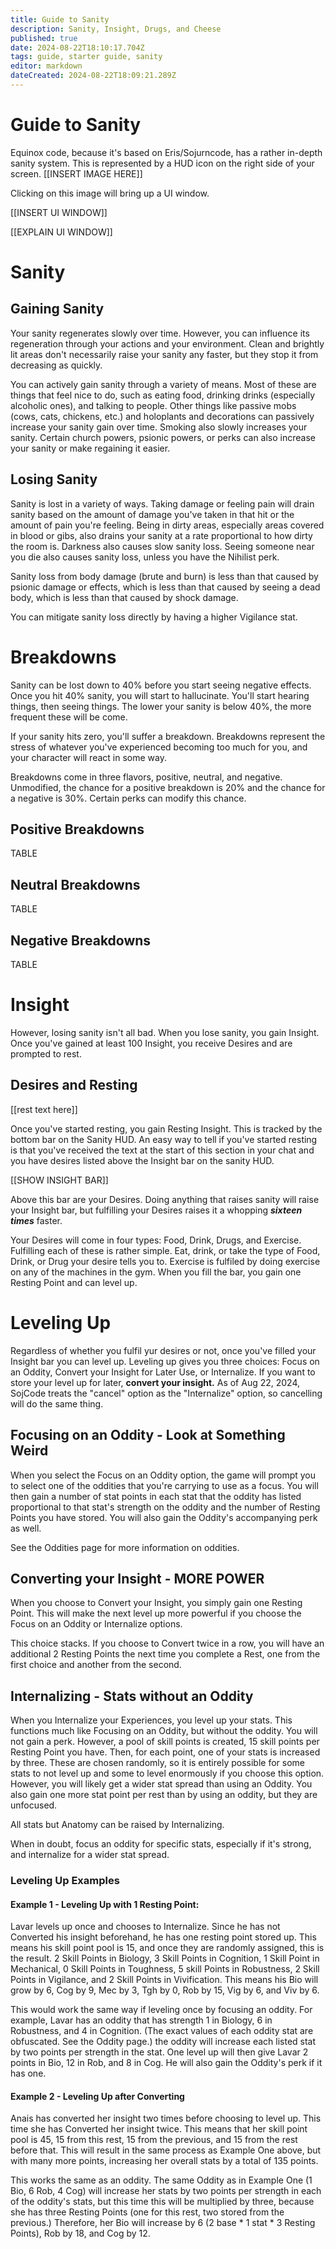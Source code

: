 ```yaml
---
title: Guide to Sanity
description: Sanity, Insight, Drugs, and Cheese
published: true
date: 2024-08-22T18:10:17.704Z
tags: guide, starter guide, sanity
editor: markdown
dateCreated: 2024-08-22T18:09:21.289Z
---
```


# Guide to Sanity
Equinox code, because it's based on Eris/Sojurncode, has a rather in-depth sanity system. This is represented by a HUD icon on the right side of your screen.
[[INSERT IMAGE HERE]]

Clicking on this image will bring up a UI window.

[[INSERT UI WINDOW]]

[[EXPLAIN UI WINDOW]]


# Sanity
## Gaining Sanity
Your sanity regenerates slowly over time. However, you can influence its regeneration through your actions and your environment. Clean and brightly lit areas don't necessarily raise your sanity any faster, but they stop it from decreasing as quickly. 

You can actively gain sanity through a variety of means. Most of these are things that feel nice to do, such as eating food, drinking drinks (especially alcoholic ones), and talking to people. Other things like passive mobs (cows, cats, chickens, etc.) and holoplants and decorations can passively increase your sanity gain over time. Smoking also slowly increases your sanity. Certain church powers, psionic powers, or perks can also increase your sanity or make regaining it easier.

## Losing Sanity

Sanity is lost in a variety of ways. Taking damage or feeling pain will drain sanity based on the amount of damage you've taken in that hit or the amount of pain you're feeling. Being in dirty areas, especially areas covered in blood or gibs, also drains your sanity at a rate proportional to how dirty the room is. Darkness also causes slow sanity loss. Seeing someone near you die also causes sanity loss, unless you have the Nihilist perk. 

Sanity loss from body damage (brute and burn) is less than that caused by psionic damage or effects, which is less than that caused by seeing a dead body, which is less than that caused by shock damage. 

You can mitigate sanity loss directly by having a higher Vigilance stat.

# Breakdowns
Sanity can be lost down to 40% before you start seeing negative effects. Once you hit 40% sanity, you will start to hallucinate. You'll start hearing things, then seeing things. The lower your sanity is below 40%, the more frequent these will be come. 

If your sanity hits zero, you'll suffer a breakdown. Breakdowns represent the stress of whatever you've experienced becoming too much for you, and your character will react in some way.

Breakdowns come in three flavors, positive, neutral, and negative. Unmodified, the chance for a positive breakdown is 20% and the chance for a negative is 30%. Certain perks can modify this chance. 

## Positive Breakdowns

TABLE

## Neutral Breakdowns

TABLE

## Negative Breakdowns

TABLE



# Insight

However, losing sanity isn't all bad. When you lose sanity, you gain Insight. Once you've gained at least 100 Insight, you receive Desires and are prompted to rest.

## Desires and Resting

[[rest text here]]

Once you've started resting, you gain Resting Insight. This is tracked by the bottom bar on the Sanity HUD. An easy way to tell if you've started resting is that you've received the text at the start of this section in your chat and you have desires listed above the Insight bar on the sanity HUD. 

[[SHOW INSIGHT BAR]]

Above this bar are your Desires. Doing anything that raises sanity will raise your Insight bar, but fulfilling your Desires raises it a whopping ***sixteen times*** faster. 

Your Desires will come in four types: Food, Drink, Drugs, and Exercise. Fulfilling each of these is rather simple. Eat, drink, or take the type of Food, Drink, or Drug your desire tells you to. Exercise is fulfiled by doing exercise on any of the machines in the gym. When you fill the bar, you gain one Resting Point and can level up.

# Leveling Up

Regardless of whether you fulfil yur desires or not, once you've filled your Insight bar you can level up. Leveling up gives you three choices: Focus on an Oddity, Convert your Insight for Later Use, or Internalize. If you want to store your level up for later, **convert your insight.** As of Aug 22, 2024, SojCode treats the "cancel" option as the "Internalize" option, so cancelling will do the same thing. 

## Focusing on an Oddity - Look at Something Weird

When you select the Focus on an Oddity option, the game will prompt you to select one of the oddities that you're carrying to use as a focus. You will then gain a number of stat points in each stat that the oddity has listed proportional to that stat's strength on the oddity and the number of Resting Points you have stored. You will also gain the Oddity's accompanying perk as well. 

See the Oddities page for more information on oddities. 

## Converting your Insight - MORE POWER

When you choose to Convert your Insight, you simply gain one Resting Point. This will make the next level up more powerful if you choose the Focus on an Oddity or Internalize options.

This choice stacks. If you choose to Convert twice in a row, you will have an additional 2 Resting Points the next time you complete a Rest, one from the first choice and another from the second. 

## Internalizing - Stats without an Oddity

When you Internalize your Experiences, you level up your stats. This functions much like Focusing on an Oddity, but without the oddity. You will not gain a perk. However, a pool of skill points is created, 15 skill points per Resting Point you have. Then, for each point, one of your stats is increased by three. These are chosen randomly, so it is entirely possible for some stats to not level up and some to level enormously if you choose this option. However, you will likely get a wider stat spread than using an Oddity. You also gain one more stat point per rest than by using an oddity, but they are unfocused.

All stats but Anatomy can be raised by Internalizing.

When in doubt, focus an oddity for specific stats, especially if it's strong, and internalize for a wider stat spread. 

### Leveling Up Examples
#### Example 1 - Leveling Up with 1 Resting Point:
Lavar levels up once and chooses to Internalize. Since he has not Converted his insight beforehand, he has one resting point stored up. This means his skill point pool is 15, and once they are randomly assigned, this is the result. 2 Skill Points in Biology, 3 Skill Points in Cognition, 1 Skill Point in Mechanical, 0 Skill Points in Toughness, 5 skill Points in Robustness, 2 Skill Points in Vigilance, and 2 Skill Points in Vivification. This means his Bio will grow by 6, Cog by 9, Mec by 3, Tgh by 0, Rob by 15, Vig by 6, and Viv by 6.

This would work the same way if leveling once by focusing an oddity. For example, Lavar has an oddity that has strength 1 in Biology, 6 in Robustness, and 4 in Cognition. (The exact values of each oddity stat are obfuscated. See the Oddity page.) the oddity will increase each listed stat by two points per strength in the stat. One level up will then give Lavar 2 points in Bio, 12 in Rob, and 8 in Cog. He will also gain the Oddity's perk if it has one. 

#### Example 2 - Leveling Up after Converting
Anais has converted her insight two times before choosing to level up. This time she has Converted her insight twice. This means that her skill point pool is 45, 15 from this rest, 15 from the previous, and 15 from the rest before that. This will result in the same process as Example One above, but with many more points, increasing her overall stats by a total of 135 points. 

This works the same as an oddity. The same Oddity as in Example One (1 Bio, 6 Rob, 4 Cog) will increase her stats by two points per strength in each of the oddity's stats, but this time this will be multiplied by three, because she has three Resting Points (one for this rest, two stored from the previous.) Therefore, her Bio will increase by 6 (2 base * 1 stat * 3 Resting Points), Rob by 18, and Cog by 12.